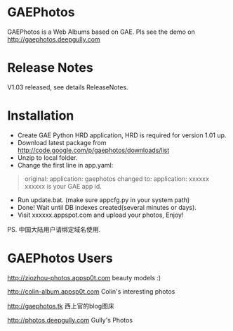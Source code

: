 GAEPhotos
=========

GAEPhotos is a Web Albums based on GAE. Pls see the demo on http://gaephotos.deepgully.com

Release Notes
=========

V1.03 released, see details ReleaseNotes.

Installation
=========

* Create GAE Python HRD application, HRD is required for version 1.01 up.
* Download latest package from http://code.google.com/p/gaephotos/downloads/list
* Unzip to local folder.
* Change the first line in app.yaml:
> original:   application: gaephotos
> changed to:  application: xxxxxx    
> xxxxxx is your GAE app id.
* Run update.bat. (make sure appcfg.py in your system path)
* Done! Wait until DB indexes created(several minutes or days).
* Visit xxxxxx.appspot.com and upload your photos, Enjoy!
 
PS. 中国大陆用户请绑定域名使用.

GAEPhotos Users
=========

http://ziozhou-photos.appsp0t.com beauty models :)

http://colin-album.appsp0t.com Colin's interesting photos

http://gaephotos.tk 西上官的blog图床

http://photos.deepgully.com Gully's Photos
